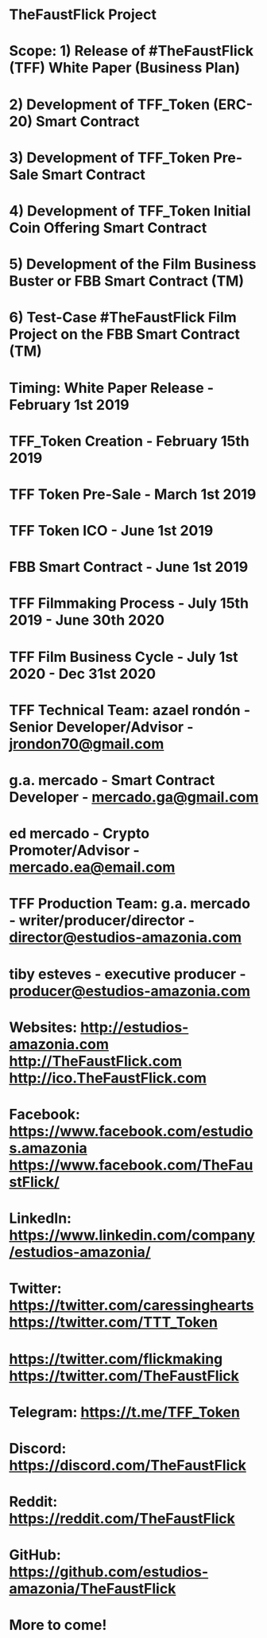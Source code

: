 ﻿# TheFaustFlick Project
#
# Scope: 1) Release of #TheFaustFlick (TFF) White Paper (Business Plan)
#        2) Development of TFF_Token (ERC-20) Smart Contract
#        3) Development of TFF_Token Pre-Sale Smart Contract
#        4) Development of TFF_Token Initial Coin Offering Smart Contract
#        5) Development of the Film Business Buster or FBB Smart Contract (TM)
#        6) Test-Case #TheFaustFlick Film Project on the FBB Smart Contract (TM)
#
# Timing: White Paper Release     - February 1st 2019
#         TFF_Token Creation      - February 15th 2019
#         TFF Token Pre-Sale      - March 1st 2019
#         TFF Token ICO           - June  1st 2019
#         FBB Smart Contract      - June  1st 2019
#         TFF Filmmaking Process  - July 15th 2019 - June 30th 2020
#         TFF Film Business Cycle - July  1st 2020 - Dec  31st 2020
#
# TFF Technical Team: azael rondón - Senior Developer/Advisor - jrondon70@gmail.com
#                     g.a. mercado - Smart Contract Developer - mercado.ga@gmail.com
#                     ed mercado   - Crypto Promoter/Advisor  - mercado.ea@email.com
#
# TFF Production Team: g.a. mercado - writer/producer/director - director@estudios-amazonia.com
#                      tiby esteves - executive producer       - producer@estudios-amazonia.com
#
# Websites: http://estudios-amazonia.com http://TheFaustFlick.com http://ico.TheFaustFlick.com
# Facebook: https://www.facebook.com/estudios.amazonia https://www.facebook.com/TheFaustFlick/
# LinkedIn: https://www.linkedin.com/company/estudios-amazonia/
# Twitter:  https://twitter.com/caressinghearts https://twitter.com/TTT_Token
#           https://twitter.com/flickmaking https://twitter.com/TheFaustFlick
# Telegram: https://t.me/TFF_Token
# Discord:  https://discord.com/TheFaustFlick
# Reddit:   https://reddit.com/TheFaustFlick
# GitHub:   https://github.com/estudios-amazonia/TheFaustFlick
#
# More to come!
